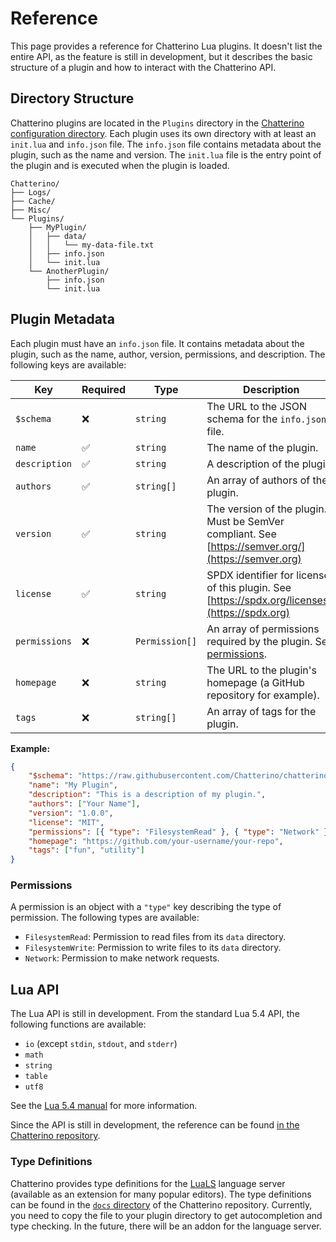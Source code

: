 # Reference

This page provides a reference for Chatterino Lua plugins. It doesn't list the entire API, as the feature is still in development, but it describes the basic structure of a plugin and how to interact with the Chatterino API.

## Directory Structure

Chatterino plugins are located in the `Plugins` directory in the [Chatterino configuration directory](../Settings.md#where-is-my-chatterino-folder-located).
Each plugin uses its own directory with at least an `init.lua` and `info.json` file.
The `info.json` file contains metadata about the plugin, such as the name and version.
The `init.lua` file is the entry point of the plugin and is executed when the plugin is loaded.

```text
Chatterino/
├── Logs/
├── Cache/
├── Misc/
└── Plugins/
    ├── MyPlugin/
    │   ├── data/
    │   │   └── my-data-file.txt
    │   ├── info.json
    │   └── init.lua
    └── AnotherPlugin/
        ├── info.json
        └── init.lua
```

## Plugin Metadata

Each plugin must have an `info.json` file. It contains metadata about the plugin, such as the name, author, version, permissions, and description. The following keys are available:

<div class="no-wrap-tbl" markdown>

| Key           | Required           | Type           | Description                                                                                        |
| ------------- | ------------------ | -------------- | -------------------------------------------------------------------------------------------------- |
| `$schema`     | :x:                | `string`       | The URL to the JSON schema for the `info.json` file.                                               |
| `name`        | :white_check_mark: | `string`       | The name of the plugin.                                                                            |
| `description` | :white_check_mark: | `string`       | A description of the plugin.                                                                       |
| `authors`     | :white_check_mark: | `string[]`     | An array of authors of the plugin.                                                                 |
| `version`     | :white_check_mark: | `string`       | The version of the plugin. Must be SemVer compliant. See [https://semver.org/](https://semver.org) |
| `license`     | :white_check_mark: | `string`       | SPDX identifier for license of this plugin. See [https://spdx.org/licenses/](https://spdx.org)     |
| `permissions` | :x:                | `Permission[]` | An array of permissions required by the plugin. See [permissions](#permissions).                   |
| `homepage`    | :x:                | `string`       | The URL to the plugin's homepage (a GitHub repository for example).                                |
| `tags`        | :x:                | `string[]`     | An array of tags for the plugin.                                                                   |

</div>

**Example:**

```json title="info.json"
{
    "$schema": "https://raw.githubusercontent.com/Chatterino/chatterino2/master/docs/plugin-info.schema.json",
    "name": "My Plugin",
    "description": "This is a description of my plugin.",
    "authors": ["Your Name"],
    "version": "1.0.0",
    "license": "MIT",
    "permissions": [{ "type": "FilesystemRead" }, { "type": "Network" }],
    "homepage": "https://github.com/your-username/your-repo",
    "tags": ["fun", "utility"]
}
```

### Permissions

A permission is an object with a `"type"` key describing the type of permission. The following types are available:

-   `FilesystemRead`: Permission to read files from its `data` directory.
-   `FilesystemWrite`: Permission to write files to its `data` directory.
-   `Network`: Permission to make network requests.

## Lua API

The Lua API is still in development. From the standard Lua 5.4 API, the following functions are available:

-   `io` (except `stdin`, `stdout`, and `stderr`)
-   `math`
-   `string`
-   `table`
-   `utf8`

See the [Lua 5.4 manual](https://www.lua.org/manual/5.4/) for more information.

Since the API is still in development, the reference can be found [in the Chatterino repository](https://github.com/Chatterino/chatterino2/blob/master/docs/wip-plugins.md).

### Type Definitions

Chatterino provides type definitions for the [LuaLS](https://luals.github.io/) language server (available as an extension for many popular editors).
The type definitions can be found in the [`docs` directory](https://github.com/Chatterino/chatterino2/blob/master/docs/plugin-meta.lua) of the Chatterino repository.
Currently, you need to copy the file to your plugin directory to get autocompletion and type checking.
In the future, there will be an addon for the language server.
